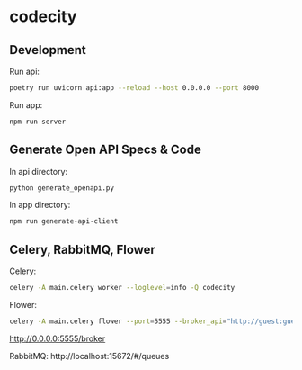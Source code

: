 # codecity

## Development

Run api:
```sh
poetry run uvicorn api:app --reload --host 0.0.0.0 --port 8000
```


Run app:
```sh
npm run server
```


## Generate Open API Specs & Code

In api directory:
```sh
python generate_openapi.py
```

In app directory:
```sh
npm run generate-api-client
```


## Celery, RabbitMQ, Flower

Celery:
```sh
celery -A main.celery worker --loglevel=info -Q codecity
```

Flower:
```sh
celery -A main.celery flower --port=5555 --broker_api="http://guest:guest@0.0.0.0:15672/api/"
```
http://0.0.0.0:5555/broker

RabbitMQ:
http://localhost:15672/#/queues
